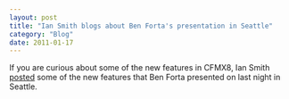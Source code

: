 ```yaml
---
layout: post
title: "Ian Smith blogs about Ben Forta's presentation in Seattle"
category: "Blog"
date: 2011-01-17
---
```



If you are curious about some of the new features in CFMX8, Ian Smith [posted](http://www.downloadsquad.com/2007/04/24/9-ways-coldfusion-8-will-rule-web-development/) some of the new features that Ben Forta presented on last night in Seattle.